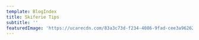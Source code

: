 ```yaml
---
template: BlogIndex
title: Skiferie Tips
subtitle: ''
featuredImage: 'https://ucarecdn.com/83a3c73d-f234-4086-9fad-cee3a9626230/'
---
```


